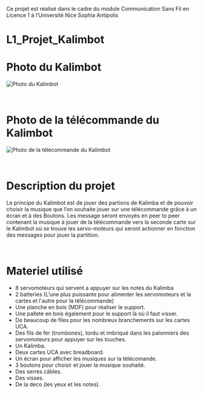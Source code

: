 Ce projet est réalisé dans le cadre du module Communication Sans Fil en Licence 1 à l’Université Nice Sophia Antipolis

# L1_Projet_Kalimbot

# Photo du Kalimbot

![Photo du Kalimbot](https://cdn.discordapp.com/attachments/964249347774627880/980465394705924106/unknown.png)

<br/>

# Photo de la télécommande du Kalimbot

![Photo de la télécommande du Kalimbot](https://cdn.discordapp.com/attachments/964249347774627880/980876408240898088/IMG_20220530_150610.jpg)

<br/>


# Description du projet

Le principe du Kalimbot est de jouer des partions de Kalimba et de pouvoir choisir la musique que l’on souhaite jouer sur une télécommande grâce à un écran et à des Boutons. Les message seront envoyés en peer to peer contenant la musique à jouer de la télécommande vers la seconde carte sur le Kalimbot où se trouve les servo-moteurs qui seront actionner en fonction des messages pour jouer la partition.


<br/>

# Materiel utilisé

* 8 servomoteurs qui servent a appuyer sur les notes du Kalimba<br/>
* 2 batteries (L’une plus puissante pour alimenter les servomoteurs et la cartes et l'autre pour la télécommande)<br/>
* Une planche en bois (MDF) pour réaliser le support.<br/>
* Une pallete en bois également pour le support là où il faut visser.<br/>
* De beaucoup de files pour les nombreux branchements sur les cartes UCA.<br/>
* Des fils de fer (trombones), tordu et imbriqué dans les palonniers des servomoteurs pour appuyer sur les touches.<br/>
* Un Kalimba.<br/>
* Deux cartes UCA avec breadboard.<br/>
* Un écran pour afficher les musiques sur la télécomande.<br/>
* 3 boutons pour choisir et jouer la musique souhaité.<br/>
* Des serres câbles.<br/>
* Des visses.<br/>
* De la deco (les yeux et les notes).<br/>
